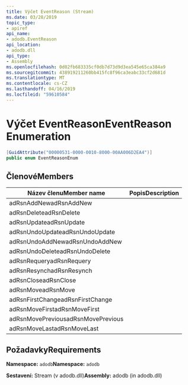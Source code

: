 ```yaml
---
title: Výčet EventReason (Stream)
ms.date: 03/28/2019
topic_type:
- apiref
api_name:
- adodb.EventReason
api_location:
- adodb.dll
api_type:
- Assembly
ms.openlocfilehash: 0d02fb683335cf0db7d73d9d3ea545e65ca384a9
ms.sourcegitcommit: 438919211260bb415fc8f96ca3eabc33cf2d681d
ms.translationtype: MT
ms.contentlocale: cs-CZ
ms.lasthandoff: 04/16/2019
ms.locfileid: "59610584"
---
```

# <a name="eventreason-enumeration"></a><span data-ttu-id="2002f-102">Výčet EventReason</span><span class="sxs-lookup"><span data-stu-id="2002f-102">EventReason Enumeration</span></span>

```csharp
[GuidAttribute("00000531-0000-0010-8000-00AA006D2EA4")]
public enum EventReasonEnum
```

## <a name="members"></a><span data-ttu-id="2002f-103">Členové</span><span class="sxs-lookup"><span data-stu-id="2002f-103">Members</span></span>

| <span data-ttu-id="2002f-104">Název členu</span><span class="sxs-lookup"><span data-stu-id="2002f-104">Member name</span></span>  | <span data-ttu-id="2002f-105">Popis</span><span class="sxs-lookup"><span data-stu-id="2002f-105">Description</span></span>  |
|---|---|
|<span data-ttu-id="2002f-106">adRsnAddNew</span><span class="sxs-lookup"><span data-stu-id="2002f-106">adRsnAddNew</span></span>  |   |
|<span data-ttu-id="2002f-107">adRsnDelete</span><span class="sxs-lookup"><span data-stu-id="2002f-107">adRsnDelete</span></span>  |   |
|<span data-ttu-id="2002f-108">adRsnUpdate</span><span class="sxs-lookup"><span data-stu-id="2002f-108">adRsnUpdate</span></span>  |   |
|<span data-ttu-id="2002f-109">adRsnUndoUpdate</span><span class="sxs-lookup"><span data-stu-id="2002f-109">adRsnUndoUpdate</span></span>  |   |
|<span data-ttu-id="2002f-110">adRsnUndoAddNew</span><span class="sxs-lookup"><span data-stu-id="2002f-110">adRsnUndoAddNew</span></span>  |   |
|<span data-ttu-id="2002f-111">adRsnUndoDelete</span><span class="sxs-lookup"><span data-stu-id="2002f-111">adRsnUndoDelete</span></span>  |   |
|<span data-ttu-id="2002f-112">adRsnRequery</span><span class="sxs-lookup"><span data-stu-id="2002f-112">adRsnRequery</span></span>  |   |
|<span data-ttu-id="2002f-113">adRsnResynch</span><span class="sxs-lookup"><span data-stu-id="2002f-113">adRsnResynch</span></span>  |   |
| <span data-ttu-id="2002f-114">adRsnClose</span><span class="sxs-lookup"><span data-stu-id="2002f-114">adRsnClose</span></span>  |   |
| <span data-ttu-id="2002f-115">adRsnMove</span><span class="sxs-lookup"><span data-stu-id="2002f-115">adRsnMove</span></span>  |   |
| <span data-ttu-id="2002f-116">adRsnFirstChange</span><span class="sxs-lookup"><span data-stu-id="2002f-116">adRsnFirstChange</span></span>  |   |
| <span data-ttu-id="2002f-117">adRsnMoveFirst</span><span class="sxs-lookup"><span data-stu-id="2002f-117">adRsnMoveFirst</span></span>  |   |
| <span data-ttu-id="2002f-118">adRsnMovePrevious</span><span class="sxs-lookup"><span data-stu-id="2002f-118">adRsnMovePrevious</span></span>  |   |
| <span data-ttu-id="2002f-119">adRsnMoveLast</span><span class="sxs-lookup"><span data-stu-id="2002f-119">adRsnMoveLast</span></span>  |   |

## <a name="requirements"></a><span data-ttu-id="2002f-120">Požadavky</span><span class="sxs-lookup"><span data-stu-id="2002f-120">Requirements</span></span>

<span data-ttu-id="2002f-121">**Namespace:** `adodb`</span><span class="sxs-lookup"><span data-stu-id="2002f-121">**Namespace:** `adodb`</span></span>

<span data-ttu-id="2002f-122">**Sestavení:** Stream (v adodb.dll)</span><span class="sxs-lookup"><span data-stu-id="2002f-122">**Assembly:** adodb (in adodb.dll)</span></span>

